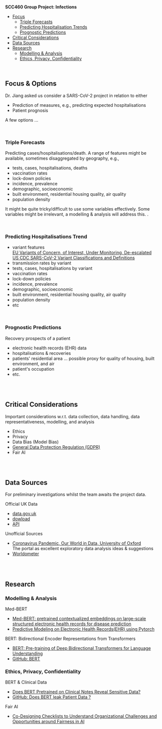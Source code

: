 
<br>

**SCC460 Group Project: Infections**

* [Focus](#focus--options)
  * [Triple Forecasts](#triple-forecasts)
  * [Predicting Hospitalisation Trends](#predicting-hospitalisations-trend)
  * [Prognostic Predictions](#prognostic-predictions)
* [Critical Considerations](#critical-considerations)
* [Data Sources](#data-sources)
* [Research](#research)
  * [Modelling & Analysis](#modelling--analysis)
  * [Ethics, Privacy, Confidentiality](#ethics-privacy-confidentiality)

<br>

## Focus & Options

Dr. Jiang asked us consider a SARS-CoV-2 project in relation to either

* Prediction of measures, e.g., predicting expected hospitalisations
* Patient prognosis

A few options ...

<br>

### Triple Forecasts

Predicting cases/hospitalisations/death.  A range of features might be available, sometimes disaggregated by geography, e.g.,

* tests, cases, hospitalisations, deaths
* vaccination rates
* lock-down policies
* incidence, prevalence
* demographic, socioeconomic
* built environment, residential housing quality, air quality
* population density

It might be quite tricky/difficult to use some variables effectively.  Some variables might be irrelevant, a modelling & analysis will address this. .

<br>

### Predicting Hospitalisations Trend

* variant features<br>
  [EU Variants of Concern, of Interest, Under Monitoring, De-escalated](https://www.ecdc.europa.eu/en/covid-19/variants-concern)<br>
  [US CDC SARS-CoV-2 Variant Classifications and Definitions](https://www.cdc.gov/coronavirus/2019-ncov/variants/variant-info.html)
* transmission rates by variant
* tests, cases, hospitalisations by variant
* vaccination rates
* lock-down policies
* incidence, prevalence
* demographic, socioeconomic
* built environment, residential housing quality, air quality
* population density
* etc

<br>

### Prognostic Predictions

Recovery prospects of a patient

* electronic health records (EHR) data
* hospitalisations & recoveries
* patients' residential area  ... possible proxy for quality of housing, built environment, and air
* patient's occupation
* etc.

<br>
<br>

## Critical Considerations

Important considerations w.r.t. data collection, data handling, data representativeness, modelling, and analysis

* Ethics
* Privacy
* Data Bias (Model Bias)
* [General Data Protection Regulation (GDPR)](https://gdpr-info.eu)
* Fair AI

<br>
<br>

## Data Sources

For preliminary investigations whilst the team awaits the project data.

Official UK Data
* [data.gov.uk](https://coronavirus.data.gov.uk)
* [dowload](https://coronavirus.data.gov.uk/details/download)
* [API](https://coronavirus.data.gov.uk/details/developers-guide)


Unofficial Sources
* [Coronavirus Pandemic, Our World in Data, University of Oxford](https://ourworldindata.org/coronavirus)<br>The portal as excellent exploratory data analysis ideas & suggestions
* [Worldometer](https://www.worldometers.info/coronavirus/country/uk/)


<br>
<br>

## Research

### Modelling & Analysis

Med-BERT
* [Med-BERT: pretrained contextualized embeddings on large-scale structured electronic health records for disease prediction](https://www.nature.com/articles/s41746-021-00455-y)
* [Predictive Modeling on Electronic Health Records(EHR) using Pytorch](https://github.com/ZhiGroup/pytorch_ehr)

BERT: Bidirectional Encoder Representations from Transformers
* [BERT: Pre-training of Deep Bidirectional Transformers for Language Understanding](https://arxiv.org/abs/1810.04805)
* [GitHub: BERT](https://github.com/google-research/bert)


### Ethics, Privacy, Confidentiality

BERT & Clinical Data
* [Does BERT Pretrained on Clinical Notes Reveal Sensitive Data?](https://aclanthology.org/2021.naacl-main.73.pdf)
* [GitHub: Does BERT leak Patient Data ?](https://github.com/elehman16/exposing_patient_data_release)

Fair AI
* [Co-Designing Checklists to Understand Organizational Challenges and Opportunities around Fairness in AI](https://dl.acm.org/doi/10.1145/3313831.3376445)